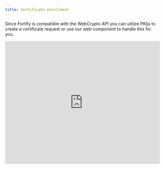 ```yaml
---
title: Certificate enrollment
---
```


Since Fortify is compatible with the WebCrypto API you can utilize PKIjs to create a certificate request or use our web component to handle this for you.

<iframe height="400" style="width: 100%;" scrolling="no" title="Certificate viewer" src="https://codepen.io/donskov/embed/preview/RwPqLLa?height=400&theme-id=light&default-tab=result" frameborder="no" allowtransparency="true" allowfullscreen="true">
  See the Pen <a href='https://codepen.io/donskov/pen/RwPqLLa'>Certificate viewer</a> by Dmitriy Donskov
  (<a href='https://codepen.io/donskov'>@donskov</a>) on <a href='https://codepen.io'>CodePen</a>.
</iframe>